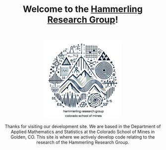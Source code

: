 <h1 align="center">Welcome to the <a href="https://ams.mines.edu/hammerling-research-group/">Hammerling Research Group</a>!</h1><br>

<p align="center">
  <a href="https://ams.mines.edu/hammerling-research-group/">
    <img src="https://github.com/Hammerling-Research-Group/.github/blob/352e42519c15af85a52fc2ed1a16695ad71d2994/profile/logo/hrg1.png" alt="HRG logo" width="250" height="250">
  </a>
</p>

<p align="center">
  Thanks for visiting our development site. We are based in the Department of Applied Mathematics and Statistics at the Colorado School of Mines in Golden, CO. This site is where we actively develop code relating to the research of the Hammerling Research Group.
</p>

<!--

**Here are some ideas to get you started:**

<p align="center">
  <a href="https://getbootstrap.com/docs/">Bootstrap</a>
  ·
  <a href="https://icons.getbootstrap.com/">Bootstrap Icons</a>
  ·
  <a href="https://themes.getbootstrap.com/">Themes</a>
  ·
  <a href="https://blog.getbootstrap.com/">Blog</a>
</p>


🙋‍♀️ A short introduction - what is your organization all about?
🌈 Contribution guidelines - how can the community get involved?
👩‍💻 Useful resources - where can the community find your docs? Is there anything else the community should know?
🍿 Fun facts - what does your team eat for breakfast?
🧙 Remember, you can do mighty things with the power of [Markdown](https://docs.github.com/github/writing-on-github/getting-started-with-writing-and-formatting-on-github/basic-writing-and-formatting-syntax)
-->
